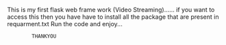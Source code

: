 This is my first flask web frame work (Video Streaming)......
if you want to access this then you have have to install all the package that are present in requarment.txt
Run the code and enjoy...

            THANKYOU
